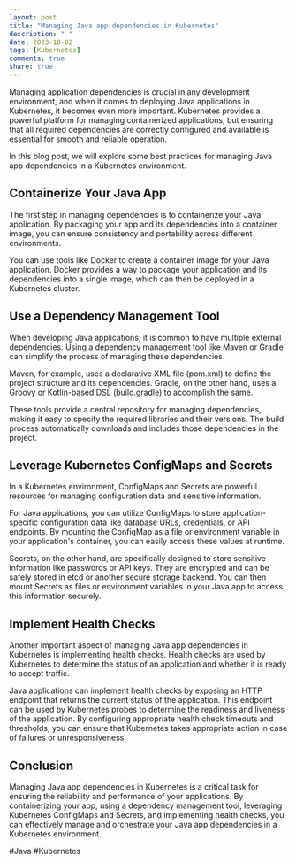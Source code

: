 ```yaml
---
layout: post
title: "Managing Java app dependencies in Kubernetes"
description: " "
date: 2023-10-02
tags: [Kubernetes]
comments: true
share: true
---
```


Managing application dependencies is crucial in any development environment, and when it comes to deploying Java applications in Kubernetes, it becomes even more important. Kubernetes provides a powerful platform for managing containerized applications, but ensuring that all required dependencies are correctly configured and available is essential for smooth and reliable operation.

In this blog post, we will explore some best practices for managing Java app dependencies in a Kubernetes environment.

## Containerize Your Java App

The first step in managing dependencies is to containerize your Java application. By packaging your app and its dependencies into a container image, you can ensure consistency and portability across different environments.

You can use tools like Docker to create a container image for your Java application. Docker provides a way to package your application and its dependencies into a single image, which can then be deployed in a Kubernetes cluster.

## Use a Dependency Management Tool

When developing Java applications, it is common to have multiple external dependencies. Using a dependency management tool like Maven or Gradle can simplify the process of managing these dependencies.

Maven, for example, uses a declarative XML file (pom.xml) to define the project structure and its dependencies. Gradle, on the other hand, uses a Groovy or Kotlin-based DSL (build.gradle) to accomplish the same.

These tools provide a central repository for managing dependencies, making it easy to specify the required libraries and their versions. The build process automatically downloads and includes those dependencies in the project.

## Leverage Kubernetes ConfigMaps and Secrets

In a Kubernetes environment, ConfigMaps and Secrets are powerful resources for managing configuration data and sensitive information.

For Java applications, you can utilize ConfigMaps to store application-specific configuration data like database URLs, credentials, or API endpoints. By mounting the ConfigMap as a file or environment variable in your application's container, you can easily access these values at runtime.

Secrets, on the other hand, are specifically designed to store sensitive information like passwords or API keys. They are encrypted and can be safely stored in etcd or another secure storage backend. You can then mount Secrets as files or environment variables in your Java app to access this information securely.

## Implement Health Checks

Another important aspect of managing Java app dependencies in Kubernetes is implementing health checks. Health checks are used by Kubernetes to determine the status of an application and whether it is ready to accept traffic.

Java applications can implement health checks by exposing an HTTP endpoint that returns the current status of the application. This endpoint can be used by Kubernetes probes to determine the readiness and liveness of the application. By configuring appropriate health check timeouts and thresholds, you can ensure that Kubernetes takes appropriate action in case of failures or unresponsiveness.

## Conclusion

Managing Java app dependencies in Kubernetes is a critical task for ensuring the reliability and performance of your applications. By containerizing your app, using a dependency management tool, leveraging Kubernetes ConfigMaps and Secrets, and implementing health checks, you can effectively manage and orchestrate your Java app dependencies in a Kubernetes environment.

#Java #Kubernetes